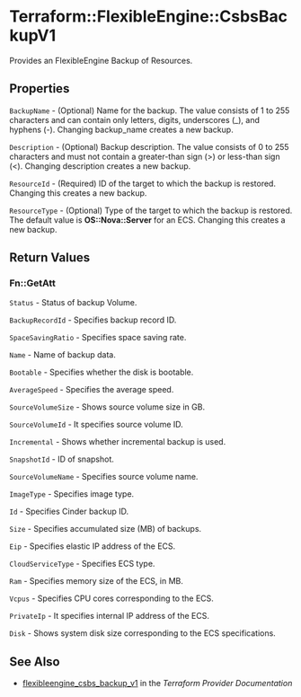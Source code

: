 # Terraform::FlexibleEngine::CsbsBackupV1

Provides an FlexibleEngine Backup of Resources.

## Properties

`BackupName` - (Optional) Name for the backup. The value consists of 1 to 255 characters and can contain only letters, digits, underscores (_), and hyphens (-). Changing backup_name creates a new backup.

`Description` - (Optional) Backup description. The value consists of 0 to 255 characters and must not contain a greater-than sign (>) or less-than sign (<). Changing description creates a new backup.

`ResourceId` - (Required) ID of the target to which the backup is restored. Changing this creates a new backup.

`ResourceType` - (Optional) Type of the target to which the backup is restored. The default value is **OS::Nova::Server** for an ECS. Changing this creates a new backup.


## Return Values

### Fn::GetAtt

`Status` -  Status of backup Volume.

`BackupRecordId` - Specifies backup record ID.

`SpaceSavingRatio` -  Specifies space saving rate.

`Name` - Name of backup data.

`Bootable` -  Specifies whether the disk is bootable.

`AverageSpeed` -  Specifies the average speed.

`SourceVolumeSize` -  Shows source volume size in GB.

`SourceVolumeId` -  It specifies source volume ID.

`Incremental` -  Shows whether incremental backup is used.

`SnapshotId` -  ID of snapshot.

`SourceVolumeName` -  Specifies source volume name.

`ImageType` - Specifies image type.

`Id` -  Specifies Cinder backup ID.

`Size` -  Specifies accumulated size (MB) of backups.

`Eip` - Specifies elastic IP address of the ECS.

`CloudServiceType` - Specifies ECS type.

`Ram` - Specifies memory size of the ECS, in MB.

`Vcpus` - Specifies CPU cores corresponding to the ECS.

`PrivateIp` - It specifies internal IP address of the ECS.

`Disk` - Shows system disk size corresponding to the ECS specifications.

## See Also

* [flexibleengine_csbs_backup_v1](https://www.terraform.io/docs/providers/flexibleengine/r/csbs_backup_v1.html) in the _Terraform Provider Documentation_
